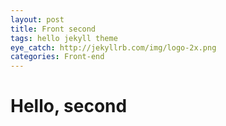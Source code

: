 ```yaml
---
layout: post
title: Front second
tags: hello jekyll theme
eye_catch: http://jekyllrb.com/img/logo-2x.png
categories: Front-end
---
```


# Hello, second